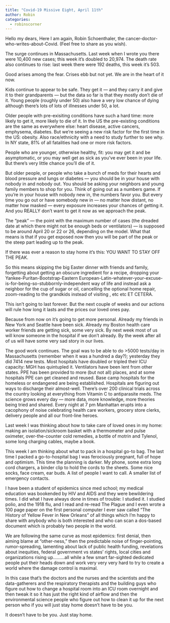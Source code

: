 ```yaml
---
title: "Covid-19 Missive Eight, April 11th"
author: Robin
categories:
  - robinscorner
---
```


Hello my dears,
Here I am again, Robin Schoenthaler, the cancer-doctor-who-writes-about-Covid. (Feel free to share as you wish).

The surge continues in Massachusetts. Last week when I wrote you there were 10,400 new cases; this week it’s doubled to 20,974. The death rate also continues to rise: last week there were 192 deaths, this week it’s 503.

Good arises among the fear. Crises ebb but not yet. We are in the heart of it now.

Kids continue to appear to be safe. They get it — and they carry it and give it to their grandparents — but the data so far is that they mostly don’t die of it. Young people (roughly under 50) also have a very low chance of dying although there’s lots of lots of illnesses under 50, a lot.

Older people with pre-exisiting conditions have such a hard time: more likely to get it, more likely to die of it. In the US the pre-existing conditions are the same as everywhere else: heart disease, active cancers, emphysema, diabetes. But we’re seeing a new risk factor for the first time in the US: obesity. Also race/ethnicity with a need to study further to see why. In NY state, 81% of all fatalities had one or more risk factors.

People who are younger, otherwise healthy, fit: you may get it and be asymptomatic, or you may well get as sick as you’ve ever been in your life. But there’s very little chance you’ll die of it.

But older people, or people who take a bunch of meds for their hearts and blood pressure and lungs or diabetes — you should be in your house with nobody in and nobody out. You should be asking your neighbors and young family members to shop for you. Think of going out as a numbers game. If you’re in your house with nobody new in, the numbers favor you. But every time you go out or have somebody new in — no matter how distant, no matter how masked — every exposure increases your chances of getting it. And you REALLY don’t want to get it now as we approach the peak.

The “peak” — the point with the maximum number of cases (the dreaded date at which there might not be enough beds or ventilators) — is supposed to be around April 20 or 22 or 26, depending on the model. What that means is that if you get exposed now then you will be part of the peak or the steep part leading up to the peak.

If there was ever a reason to stay home it’s this: YOU WANT TO STAY OFF THE PEAK.

So this means skipping the big Easter dinner with friends and family, forgetting about getting an obscure ingredient for a recipe, dropping your Yankee-Puritan-Bootstrap-Eastern European-Latin-whatever-your-excuse-is-for-being-so-stubbornly-independent way of life and instead ask a neighbor for the cup of sugar or oil, cancelling the optional home repair, zoom-reading to the grandkids instead of visiting , etc etc ET CETERA.

This isn’t going to last forever. But the next couple of weeks and our actions will rule how long it lasts and the prices our loved ones pay.

Because from now on it’s going to get more personal. Already my friends in New York and Seattle have been sick. Already my Boston health care worker friends are getting sick, some very sick. By next week most of us will know someone in the hospital if we don’t already. By the week after all of us will have some very sad story in our lives.

The good work continues. The goal was to be able to do >5000 tests/day in Massachusetts (remember when it was a hundred a day?); yesterday they did 7414 new tests. Most hospitals have doubled or tripled their ICU capacity: MGH has quintupled it. Ventilators have been lent from other states. PPE has been provided to more (but not all) places, and at some hospitals PPE can get cleaned and reused. Base camp hospitals for the homeless or endangered are being established. Hospitals are figuring out ways to discharge their almost-well. There’s over 200 clinical trials across the country looking at everything from Vitamin C to antiparasite meds. The science grows every day — more data, more knowledge, more theories being tried and shared. Every night at 7 pm Manhattan erupts into a cacophony of noise celebrating health care workers, grocery store clerks, delivery people and all our front-line heroes.

Last week I was thinking about how to take care of loved ones in my home: making an isolation/sickroom basket with a thermometer and pulse oximeter, over-the-counter cold remedies, a bottle of motrin and Tylenol, some long charging cables, maybe a book.

This week I am thinking about what to pack in a hospital go-to bag. The last time I packed a go-to-hospital bag I was ferociously pregnant, full of hope and optimism. This time the planning is darker. My phone, some extra long cord chargers, a binder clip to hold the cords to the sheets. Some nice socks, face cream, ear buds. A list of people I want to call. A smaller list of emergency contacts.

I have been a student of epidemics since med school; my medical education was bookended by HIV and AIDS and they were bewildering times. I did what I have always done in times of trouble: I studied it. I studied polio, and the 1918 flu, and I read and re-read The Plague and I even wrote a 100 page paper on the first personal computer I ever saw called “The History of Yellow Fever in New Orleans” of all things which I’m happy to share with anybody who is both interested and who can scan a dos-based document which is probably two people in the world.

We are following the same curve as most epidemics: first denial, then aiming blame at “other-ness,” then the predictable noise of finger-pointing, rumor-spreading, lamenting about lack of public health funding, revelations about inequities, federal government vs states’ rights, local cities and organizations rising up….…..all while a few smart far-sighted dedicated people put their heads down and work very very very hard to try to create a world where the damage control is maximal.

In this case that’s the doctors and the nurses and the scientists and the data-gatherers and the respiratory therapists and the building guys who figure out how to change a hospital room into an ICU room overnight and then tweak it so it has just the right kind of airflow and then the environmental science people who figure out how to clean it up for the next person who if you will just stay home doesn’t have to be you.

It doesn’t have to be you. Just stay home.